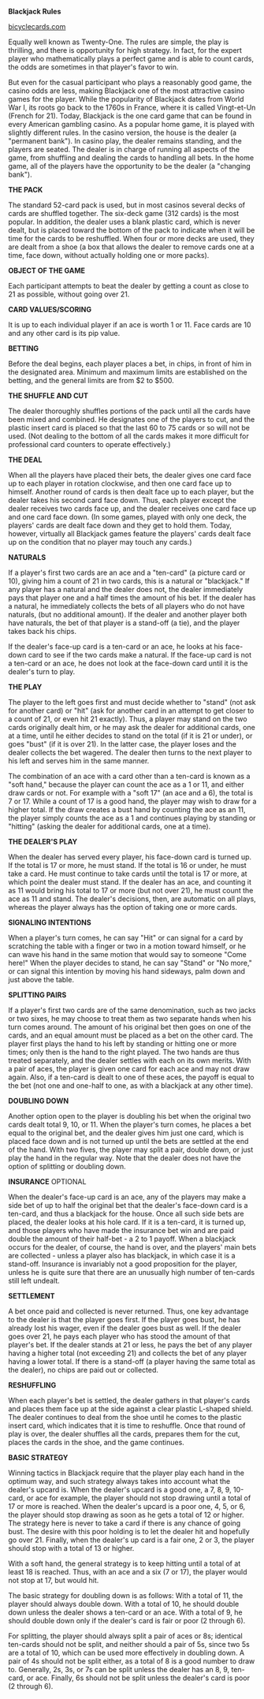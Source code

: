 **Blackjack Rules**

[bicyclecards.com](https://www.bicyclecards.com/how-to-play/blackjack/)

Equally well known as Twenty-One. The rules are simple, the play is thrilling, and there is opportunity for high strategy. In fact, for the expert player who mathematically plays a perfect game and is able to count cards, the odds are sometimes in that player's favor to win.

But even for the casual participant who plays a reasonably good game, the casino odds are less, making Blackjack one of the most attractive casino games for the player. While the popularity of Blackjack dates from World War I, its roots go back to the 1760s in France, where it is called Vingt-et-Un (French for 21). Today, Blackjack is the one card game that can be found in every American gambling casino. As a popular home game, it is played with slightly different rules. In the casino version, the house is the dealer (a "permanent bank"). In casino play, the dealer remains standing, and the players are seated. The dealer is in charge of running all aspects of the game, from shuffling and dealing the cards to handling all bets. In the home game, all of the players have the opportunity to be the dealer (a "changing bank").

**THE PACK**

The standard 52-card pack is used, but in most casinos several decks of cards are shuffled together. The six-deck game (312 cards) is the most popular. In addition, the dealer uses a blank plastic card, which is never dealt, but is placed toward the bottom of the pack to indicate when it will be time for the cards to be reshuffled. When four or more decks are used, they are dealt from a shoe (a box that allows the dealer to remove cards one at a time, face down, without actually holding one or more packs).

**OBJECT OF THE GAME**

Each participant attempts to beat the dealer by getting a count as close to 21 as possible, without going over 21.

**CARD VALUES/SCORING**

It is up to each individual player if an ace is worth 1 or 11. Face cards are 10 and any other card is its pip value.

**BETTING**

Before the deal begins, each player places a bet, in chips, in front of him in the designated area. Minimum and maximum limits are established on the betting, and the general limits are from $2 to $500.

**THE SHUFFLE AND CUT**

The dealer thoroughly shuffles portions of the pack until all the cards have been mixed and combined. He designates one of the players to cut, and the plastic insert card is placed so that the last 60 to 75 cards or so will not be used. (Not dealing to the bottom of all the cards makes it more difficult for professional card counters to operate effectively.)

**THE DEAL**

When all the players have placed their bets, the dealer gives one card face up to each player in rotation clockwise, and then one card face up to himself. Another round of cards is then dealt face up to each player, but the dealer takes his second card face down. Thus, each player except the dealer receives two cards face up, and the dealer receives one card face up and one card face down. (In some games, played with only one deck, the players' cards are dealt face down and they get to hold them. Today, however, virtually all Blackjack games feature the players' cards dealt face up on the condition that no player may touch any cards.)

**NATURALS**

If a player's first two cards are an ace and a "ten-card" (a picture card or 10), giving him a count of 21 in two cards, this is a natural or "blackjack." If any player has a natural and the dealer does not, the dealer immediately pays that player one and a half times the amount of his bet. If the dealer has a natural, he immediately collects the bets of all players who do not have naturals, (but no additional amount). If the dealer and another player both have naturals, the bet of that player is a stand-off (a tie), and the player takes back his chips.

If the dealer's face-up card is a ten-card or an ace, he looks at his face-down card to see if the two cards make a natural. If the face-up card is not a ten-card or an ace, he does not look at the face-down card until it is the dealer's turn to play.

**THE PLAY**

The player to the left goes first and must decide whether to "stand" (not ask for another card) or "hit" (ask for another card in an attempt to get closer to a count of 21, or even hit 21 exactly). Thus, a player may stand on the two cards originally dealt him, or he may ask the dealer for additional cards, one at a time, until he either decides to stand on the total (if it is 21 or under), or goes "bust" (if it is over 21). In the latter case, the player loses and the dealer collects the bet wagered. The dealer then turns to the next player to his left and serves him in the same manner.

The combination of an ace with a card other than a ten-card is known as a "soft hand," because the player can count the ace as a 1 or 11, and either draw cards or not. For example with a "soft 17" (an ace and a 6), the total is 7 or 17. While a count of 17 is a good hand, the player may wish to draw for a higher total. If the draw creates a bust hand by counting the ace as an 11, the player simply counts the ace as a 1 and continues playing by standing or "hitting" (asking the dealer for additional cards, one at a time).

**THE DEALER'S PLAY**

When the dealer has served every player, his face-down card is turned up. If the total is 17 or more, he must stand. If the total is 16 or under, he must take a card. He must continue to take cards until the total is 17 or more, at which point the dealer must stand. If the dealer has an ace, and counting it as 11 would bring his total to 17 or more (but not over 21), he must count the ace as 11 and stand. The dealer's decisions, then, are automatic on all plays, whereas the player always has the option of taking one or more cards.

**SIGNALING INTENTIONS**

When a player's turn comes, he can say "Hit" or can signal for a card by scratching the table with a finger or two in a motion toward himself, or he can wave his hand in the same motion that would say to someone "Come here!" When the player decides to stand, he can say "Stand" or "No more," or can signal this intention by moving his hand sideways, palm down and just above the table.

**SPLITTING PAIRS**

If a player's first two cards are of the same denomination, such as two jacks or two sixes, he may choose to treat them as two separate hands when his turn comes around. The amount of his original bet then goes on one of the cards, and an equal amount must be placed as a bet on the other card. The player first plays the hand to his left by standing or hitting one or more times; only then is the hand to the right played. The two hands are thus treated separately, and the dealer settles with each on its own merits. With a pair of aces, the player is given one card for each ace and may not draw again. Also, if a ten-card is dealt to one of these aces, the payoff is equal to the bet (not one and one-half to one, as with a blackjack at any other time).

**DOUBLING DOWN**

Another option open to the player is doubling his bet when the original two cards dealt total 9, 10, or 11. When the player's turn comes, he places a bet equal to the original bet, and the dealer gives him just one card, which is placed face down and is not turned up until the bets are settled at the end of the hand. With two fives, the player may split a pair, double down, or just play the hand in the regular way. Note that the dealer does not have the option of splitting or doubling down.

**INSURANCE** OPTIONAL

When the dealer's face-up card is an ace, any of the players may make a side bet of up to half the original bet that the dealer's face-down card is a ten-card, and thus a blackjack for the house. Once all such side bets are placed, the dealer looks at his hole card. If it is a ten-card, it is turned up, and those players who have made the insurance bet win and are paid double the amount of their half-bet - a 2 to 1 payoff. When a blackjack occurs for the dealer, of course, the hand is over, and the players' main bets are collected - unless a player also has blackjack, in which case it is a stand-off. Insurance is invariably not a good proposition for the player, unless he is quite sure that there are an unusually high number of ten-cards still left undealt.

**SETTLEMENT**

A bet once paid and collected is never returned. Thus, one key advantage to the dealer is that the player goes first. If the player goes bust, he has already lost his wager, even if the dealer goes bust as well. If the dealer goes over 21, he pays each player who has stood the amount of that player's bet. If the dealer stands at 21 or less, he pays the bet of any player having a higher total (not exceeding 21) and collects the bet of any player having a lower total. If there is a stand-off (a player having the same total as the dealer), no chips are paid out or collected.

**RESHUFFLING**

When each player's bet is settled, the dealer gathers in that player's cards and places them face up at the side against a clear plastic L-shaped shield. The dealer continues to deal from the shoe until he comes to the plastic insert card, which indicates that it is time to reshuffle. Once that round of play is over, the dealer shuffles all the cards, prepares them for the cut, places the cards in the shoe, and the game continues.

**BASIC STRATEGY**

Winning tactics in Blackjack require that the player play each hand in the optimum way, and such strategy always takes into account what the dealer's upcard is. When the dealer's upcard is a good one, a 7, 8, 9, 10-card, or ace for example, the player should not stop drawing until a total of 17 or more is reached. When the dealer's upcard is a poor one, 4, 5, or 6, the player should stop drawing as soon as he gets a total of 12 or higher. The strategy here is never to take a card if there is any chance of going bust. The desire with this poor holding is to let the dealer hit and hopefully go over 21. Finally, when the dealer's up card is a fair one, 2 or 3, the player should stop with a total of 13 or higher.

With a soft hand, the general strategy is to keep hitting until a total of at least 18 is reached. Thus, with an ace and a six (7 or 17), the player would not stop at 17, but would hit.

The basic strategy for doubling down is as follows: With a total of 11, the player should always double down. With a total of 10, he should double down unless the dealer shows a ten-card or an ace. With a total of 9, he should double down only if the dealer's card is fair or poor (2 through 6).

For splitting, the player should always split a pair of aces or 8s; identical ten-cards should not be split, and neither should a pair of 5s, since two 5s are a total of 10, which can be used more effectively in doubling down. A pair of 4s should not be split either, as a total of 8 is a good number to draw to. Generally, 2s, 3s, or 7s can be split unless the dealer has an 8, 9, ten-card, or ace. Finally, 6s should not be split unless the dealer's card is poor (2 through 6).